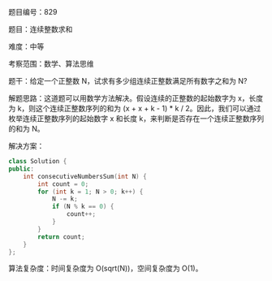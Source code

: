 题目编号：829

题目：连续整数求和

难度：中等

考察范围：数学、算法思维

题干：给定一个正整数 N，试求有多少组连续正整数满足所有数字之和为 N?

解题思路：这道题可以用数学方法解决。假设连续的正整数的起始数字为 x，长度为 k，则这个连续正整数序列的和为 (x + x + k - 1) * k / 2。因此，我们可以通过枚举连续正整数序列的起始数字 x 和长度 k，来判断是否存在一个连续正整数序列的和为 N。

解决方案：

```cpp
class Solution {
public:
    int consecutiveNumbersSum(int N) {
        int count = 0;
        for (int k = 1; N > 0; k++) {
            N -= k;
            if (N % k == 0) {
                count++;
            }
        }
        return count;
    }
};
```

算法复杂度：时间复杂度为 O(sqrt(N))，空间复杂度为 O(1)。